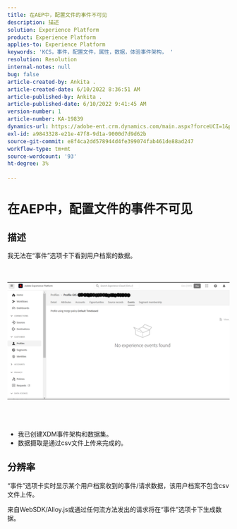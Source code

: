 ```yaml
---
title: 在AEP中，配置文件的事件不可见
description: 描述
solution: Experience Platform
product: Experience Platform
applies-to: Experience Platform
keywords: 'KCS，事件，配置文件，属性，数据，体验事件架构， '
resolution: Resolution
internal-notes: null
bug: false
article-created-by: Ankita .
article-created-date: 6/10/2022 8:36:51 AM
article-published-by: Ankita .
article-published-date: 6/10/2022 9:41:45 AM
version-number: 1
article-number: KA-19839
dynamics-url: https://adobe-ent.crm.dynamics.com/main.aspx?forceUCI=1&pagetype=entityrecord&etn=knowledgearticle&id=77c6ee72-98e8-ec11-bb3c-000d3a3b168b
exl-id: a9843328-e21e-47f8-9d1a-9000d7d9d62b
source-git-commit: e8f4ca2dd578944d4fe399074fab461de88ad247
workflow-type: tm+mt
source-wordcount: '93'
ht-degree: 3%

---
```


# 在AEP中，配置文件的事件不可见

## 描述

我无法在“事件”选项卡下看到用户档案的数据。<br><br> <br><br>![](assets/___06fe68f7-99e8-ec11-bb3c-000d3a3b168b___.png)<br><br> <br><br>
- 我已创建XDM事件架构和数据集。
- 数据摄取是通过csv文件上传来完成的。



## 分辨率


“事件”选项卡实时显示某个用户档案收到的事件/请求数据，该用户档案不包含csv文件上传。

来自WebSDK/Alloy.js或通过任何流方法发出的请求将在“事件”选项卡下生成数据。
